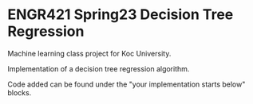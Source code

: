 # ENGR421 Spring23 Decision Tree Regression
Machine learning class project for Koc University.

Implementation of a decision tree regression algorithm.

Code added can be found under the "your implementation starts below" blocks.
